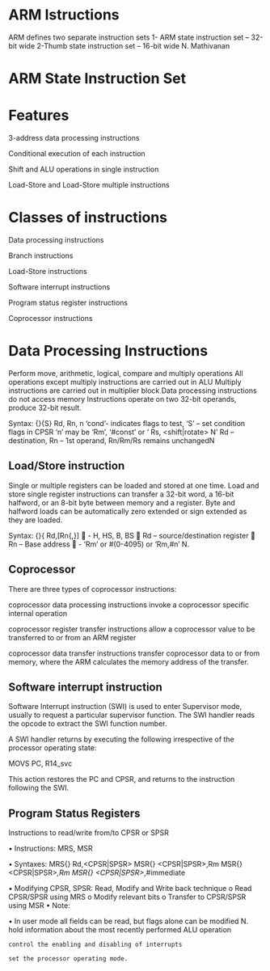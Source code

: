 # ARM Istructions

ARM defines two separate instruction sets 
1- ARM state instruction set – 32-bit wide 
2-Thumb state instruction set – 16-bit wide N. Mathivanan 

# ARM State Instruction Set

# Features 
3-address data processing instructions

Conditional execution of each instruction 

Shift and ALU operations in single instruction

Load-Store and Load-Store multiple instructions

#  Classes of instructions

Data processing instructions 

Branch instructions

Load-Store instructions 

Software interrupt instructions

Program status register instructions

Coprocessor instructions

# Data Processing Instructions
 Perform move, arithmetic, logical, compare and multiply operations 
 All operations except multiply instructions are carried out in ALU 
 Multiply instructions are carried out in multiplier block 
 Data processing instructions do not access memory 
  Instructions operate on two 32-bit operands, produce 32-bit result.
  
  Syntax: <opcode>{<cond>}{S} Rd, Rn, n ‘cond’- indicates flags to test, ‘S’ – set condition flags in CPSR ‘n’ may be ‘Rm’, ‘#const’
  or ‘ Rs, <shift|rotate> N’ Rd – destination, Rn – 1st operand, Rn/Rm/Rs remains unchangedN
  
  
 ## Load/Store instruction
 
  Single or multiple registers can be loaded and stored at one time.
Load and store single register instructions can transfer a 32-bit word, a 16-bit halfword, or an 8-bit byte between memory and a register. Byte and halfword loads can be automatically zero extended or sign extended as they are loaded.
 
 Syntax: <opcode>{<condition>}{<type> Rd,[Rn{,<offset>}] 
 <type> - H, HS, B, BS  
  Rd – source/destination register  
 Rn – Base address  
  <offset> - ‘Rm’ or #(0-4095) or ‘Rm,<shift>#n’ N. 
 
  
  
  ## Coprocessor
  There are three types of coprocessor instructions:

 coprocessor data processing instructions invoke a coprocessor specific internal operation

 coprocessor register transfer instructions allow a coprocessor value to be transferred to or from an ARM register

 coprocessor data transfer instructions transfer coprocessor data to or from memory, where the ARM calculates the memory address of the transfer. 
 
 ## Software interrupt instruction
 
  Software Interrupt instruction (SWI) is used to enter Supervisor mode, usually to request a particular supervisor function. The SWI handler reads the opcode to extract the SWI function number.

A SWI handler returns by executing the following irrespective of the processor operating state:

MOVS PC, R14_svc

This action restores the PC and CPSR, and returns to the instruction following the SWI.
 
## Program Status Registers
 
Instructions to read/write from/to CPSR or SPSR
   
   • Instructions: MRS, MSR 
   
   • Syntaxes: MRS{<cond>} Rd,<CPSR|SPSR> MSR{<cond>} <CPSR|SPSR>,Rm MSR{<cond>} <CPSR|SPSR>_<fields>,Rm MSR{<cond>}          <CPSR|SPSR>_<fields>,#immediate
   
   • Modifying CPSR, SPSR: Read, Modify and Write back technique o Read CPSR/SPSR using MRS o Modify relevant bits o Transfer to CPSR/SPSR using MSR • Note: 
   
   • In user mode all fields can be read, but flags alone can be modified N.
    hold information about the most recently performed ALU operation

    control the enabling and disabling of interrupts

    set the processor operating mode. 
 
 
  
  
  
  
  
